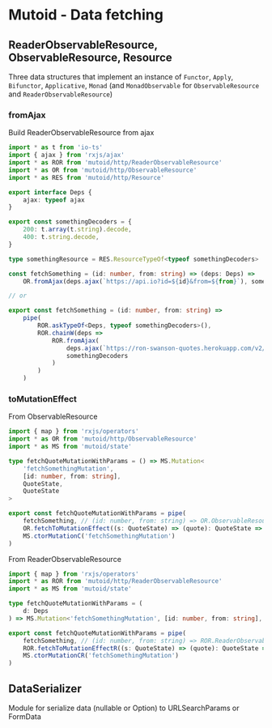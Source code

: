 # Mutoid - Data fetching

## ReaderObservableResource, ObservableResource, Resource

Three data structures that implement an instance of `Functor`, `Apply`, `Bifunctor`, `Applicative`, `Monad` (and `MonadObservable` for `ObservableResource` and `ReaderObservableResource`)

### fromAjax

Build ReaderObservableResource from ajax

```typescript
import * as t from 'io-ts'
import { ajax } from 'rxjs/ajax'
import * as ROR from 'mutoid/http/ReaderObservableResource'
import * as OR from 'mutoid/http/ObservableResource'
import * as RES from 'mutoid/http/Resource'

export interface Deps {
    ajax: typeof ajax
}

export const somethingDecoders = {
    200: t.array(t.string).decode,
    400: t.string.decode,
}

type somethingResource = RES.ResourceTypeOf<typeof somethingDecoders>

const fetchSomething = (id: number, from: string) => (deps: Deps) =>
    OR.fromAjax(deps.ajax(`https://api.io?id=${id}&from=${from}`), somethingDecoders)

// or

export const fetchSomething = (id: number, from: string) =>
    pipe(
        ROR.askTypeOf<Deps, typeof somethingDecoders>(),
        ROR.chainW(deps =>
            ROR.fromAjax(
                deps.ajax(`https://ron-swanson-quotes.herokuapp.com/v2/quotes?id=${id}&from=${from}`),
                somethingDecoders
            )
        )
    )
```

### toMutationEffect

From ObservableResource

```typescript
import { map } from 'rxjs/operators'
import * as OR from 'mutoid/http/ObservableResource'
import * as MS from 'mutoid/state'

type fetchQuoteMutationWithParams = () => MS.Mutation<
    'fetchSomethingMutation',
    [id: number, from: string],
    QuoteState,
    QuoteState
>

export const fetchQuoteMutationWithParams = pipe(
    fetchSomething, // (id: number, from: string) => OR.ObservableResource<E, A>
    OR.fetchToMutationEffect((s: QuoteState) => (quote): QuoteState => ({ ...s, something: c })),
    MS.ctorMutationC('fetchSomethingMutation')
)
```

From ReaderObservableResource

```typescript
import { map } from 'rxjs/operators'
import * as ROR from 'mutoid/http/ReaderObservableResource'
import * as MS from 'mutoid/state'

type fetchQuoteMutationWithParams = (
    d: Deps
) => MS.Mutation<'fetchSomethingMutation', [id: number, from: string], QuoteState, QuoteState>

export const fetchQuoteMutationWithParams = pipe(
    fetchSomething, // (id: number, from: string) => ROR.ReaderObservableResource<R, E, A>
    ROR.fetchToMutationEffectR((s: QuoteState) => (quote): QuoteState => ({ ...s, something: c })),
    MS.ctorMutationCR('fetchSomethingMutation')
)
```

## DataSerializer

Module for serialize data (nullable or Option) to URLSearchParams or FormData
